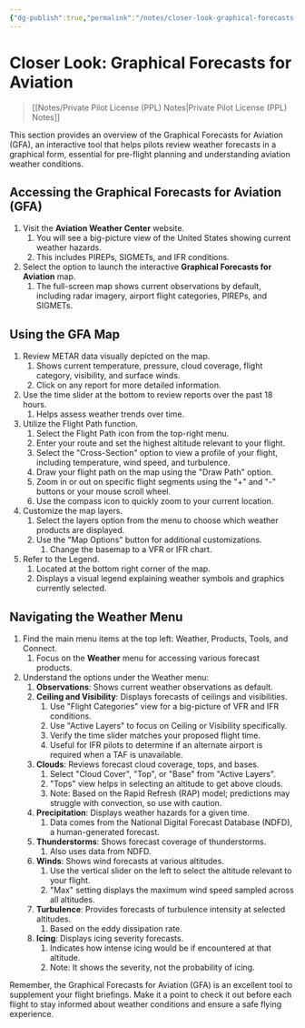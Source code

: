 ```yaml
---
{"dg-publish":true,"permalink":"/notes/closer-look-graphical-forecasts-for-aviation/","title":"Closer Look: Graphical Forecasts for Aviation","tags":["aviation","classnotes","closer-look"]}
---
```



# Closer Look: Graphical Forecasts for Aviation
> [[Notes/Private Pilot License (PPL) Notes\|Private Pilot License (PPL) Notes]]

This section provides an overview of the Graphical Forecasts for Aviation (GFA), an interactive tool that helps pilots review weather forecasts in a graphical form, essential for pre-flight planning and understanding aviation weather conditions.

## Accessing the Graphical Forecasts for Aviation (GFA)

1. Visit the **Aviation Weather Center** website.
    1. You will see a big-picture view of the United States showing current weather hazards.
    2. This includes PIREPs, SIGMETs, and IFR conditions.
2. Select the option to launch the interactive **Graphical Forecasts for Aviation** map.
    1. The full-screen map shows current observations by default, including radar imagery, airport flight categories, PIREPs, and SIGMETs.

## Using the GFA Map

1. Review METAR data visually depicted on the map.
    1. Shows current temperature, pressure, cloud coverage, flight category, visibility, and surface winds.
    2. Click on any report for more detailed information.
2. Use the time slider at the bottom to review reports over the past 18 hours.
    1. Helps assess weather trends over time.
3. Utilize the Flight Path function.
    1. Select the Flight Path icon from the top-right menu.
    2. Enter your route and set the highest altitude relevant to your flight.
    3. Select the "Cross-Section" option to view a profile of your flight, including temperature, wind speed, and turbulence.
    4. Draw your flight path on the map using the "Draw Path" option.
    5. Zoom in or out on specific flight segments using the "+" and "-" buttons or your mouse scroll wheel.
    6. Use the compass icon to quickly zoom to your current location.
4. Customize the map layers.
    1. Select the layers option from the menu to choose which weather products are displayed.
    2. Use the "Map Options" button for additional customizations.
        1. Change the basemap to a VFR or IFR chart.
5. Refer to the Legend.
    1. Located at the bottom right corner of the map.
    2. Displays a visual legend explaining weather symbols and graphics currently selected.

## Navigating the Weather Menu

1. Find the main menu items at the top left: Weather, Products, Tools, and Connect.
    1. Focus on the **Weather** menu for accessing various forecast products.
2. Understand the options under the Weather menu:
    1. **Observations**: Shows current weather observations as default.
    2. **Ceiling and Visibility**: Displays forecasts of ceilings and visibilities.
        1. Use "Flight Categories" view for a big-picture of VFR and IFR conditions.
        2. Use "Active Layers" to focus on Ceiling or Visibility specifically.
        3. Verify the time slider matches your proposed flight time.
        4. Useful for IFR pilots to determine if an alternate airport is required when a TAF is unavailable.
    3. **Clouds**: Reviews forecast cloud coverage, tops, and bases.
        1. Select "Cloud Cover", "Top", or "Base" from "Active Layers".
        2. "Tops" view helps in selecting an altitude to get above clouds.
        3. Note: Based on the Rapid Refresh (RAP) model; predictions may struggle with convection, so use with caution.
    4. **Precipitation**: Displays weather hazards for a given time.
        1. Data comes from the National Digital Forecast Database (NDFD), a human-generated forecast.
    5. **Thunderstorms**: Shows forecast coverage of thunderstorms.
        1. Also uses data from NDFD.
    6. **Winds**: Shows wind forecasts at various altitudes.
        1. Use the vertical slider on the left to select the altitude relevant to your flight.
        2. "Max" setting displays the maximum wind speed sampled across all altitudes.
    7. **Turbulence**: Provides forecasts of turbulence intensity at selected altitudes.
        1. Based on the eddy dissipation rate.
    8. **Icing**: Displays icing severity forecasts.
        1. Indicates how intense icing would be if encountered at that altitude.
        2. Note: It shows the severity, not the probability of icing.

Remember, the Graphical Forecasts for Aviation (GFA) is an excellent tool to supplement your flight briefings. Make it a point to check it out before each flight to stay informed about weather conditions and ensure a safe flying experience.